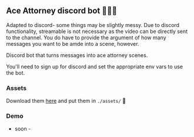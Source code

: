 ## Ace Attorney discord bot 👨🏼‍⚖️

Adapted to discord- some things may be slightly messy. Due to discord functionality, streamable is not necessary as the video can be directly sent to the channel. You do have to provide the argument of how many messages you want to be amde into a scene, however.

Discord bot that turns messages into ace attorney scenes.

You'll need to sign up for discord and set the appropriate env vars to use the bot.

### Assets
Download them [here](https://drive.google.com/drive/folders/16zqMXmAoUWlWNKhs6LRvrbHCE_1xt3Hi?usp=sharing) and put them in `./assets/` 🙂

### Demo
- soon -

